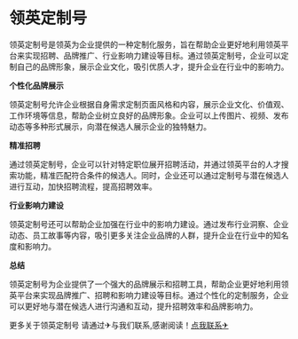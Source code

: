 # 领英定制号

领英定制号是领英为企业提供的一种定制化服务，旨在帮助企业更好地利用领英平台来实现招聘、品牌推广、行业影响力建设等目标。通过领英定制号，企业可以定制自己的品牌形象，展示企业文化，吸引优质人才，提升企业在行业中的影响力。

**个性化品牌展示**

领英定制号允许企业根据自身需求定制页面风格和内容，展示企业文化、价值观、工作环境等信息，帮助企业树立良好的品牌形象。企业可以上传图片、视频、发布动态等多种形式展示，向潜在候选人展示企业的独特魅力。

**精准招聘**

通过领英定制号，企业可以针对特定职位展开招聘活动，并通过领英平台的人才搜索功能，精准匹配符合条件的候选人。同时，企业还可以通过定制号与潜在候选人进行互动，加快招聘流程，提高招聘效率。

**行业影响力建设**

领英定制号还可以帮助企业加强在行业中的影响力建设。通过发布行业洞察、企业动态、员工故事等内容，吸引更多关注企业品牌的人群，提升企业在行业中的知名度和影响力。

**总结**

领英定制号为企业提供了一个强大的品牌展示和招聘工具，帮助企业更好地利用领英平台来实现品牌推广、招聘和影响力建设等目标。通过个性化的定制服务，企业可以更好地与潜在候选人进行沟通和互动，提升招聘效率和品牌影响力。

更多关于领英定制号 请通过✈与我们联系,感谢阅读！[点我联系✈](https://www.G208.com)